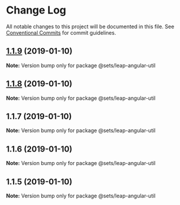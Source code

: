# Change Log

All notable changes to this project will be documented in this file.
See [Conventional Commits](https://conventionalcommits.org) for commit guidelines.

## [1.1.9](https://github.ibm.com/CIO-SETSt/leap/compare/@sets/leap-angular-util@1.1.7...@sets/leap-angular-util@1.1.9) (2019-01-10)

**Note:** Version bump only for package @sets/leap-angular-util





## [1.1.8](https://github.ibm.com/CIO-SETSt/leap/compare/@sets/leap-angular-util@1.1.7...@sets/leap-angular-util@1.1.8) (2019-01-10)

**Note:** Version bump only for package @sets/leap-angular-util





## 1.1.7 (2019-01-10)

**Note:** Version bump only for package @sets/leap-angular-util





## 1.1.6 (2019-01-10)

**Note:** Version bump only for package @sets/leap-angular-util





## 1.1.5 (2019-01-10)

**Note:** Version bump only for package @sets/leap-angular-util
